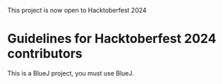 This project is now open to Hacktoberfest 2024

# Guidelines for Hacktoberfest 2024 contributors

This is a BlueJ project, you must use BlueJ.

